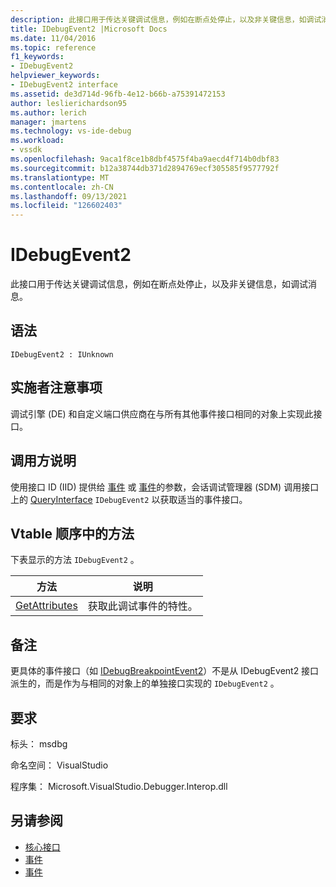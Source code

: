 ```yaml
---
description: 此接口用于传达关键调试信息，例如在断点处停止，以及非关键信息，如调试消息。
title: IDebugEvent2 |Microsoft Docs
ms.date: 11/04/2016
ms.topic: reference
f1_keywords:
- IDebugEvent2
helpviewer_keywords:
- IDebugEvent2 interface
ms.assetid: de3d714d-96fb-4e12-b66b-a75391472153
author: leslierichardson95
ms.author: lerich
manager: jmartens
ms.technology: vs-ide-debug
ms.workload:
- vssdk
ms.openlocfilehash: 9aca1f8ce1b8dbf4575f4ba9aecd4f714b0dbf83
ms.sourcegitcommit: b12a38744db371d2894769ecf305585f9577792f
ms.translationtype: MT
ms.contentlocale: zh-CN
ms.lasthandoff: 09/13/2021
ms.locfileid: "126602403"
---
```

# <a name="idebugevent2"></a>IDebugEvent2
此接口用于传达关键调试信息，例如在断点处停止，以及非关键信息，如调试消息。

## <a name="syntax"></a>语法

```
IDebugEvent2 : IUnknown
```

## <a name="notes-for-implementers"></a>实施者注意事项
 调试引擎 (DE) 和自定义端口供应商在与所有其他事件接口相同的对象上实现此接口。

## <a name="notes-for-callers"></a>调用方说明
 使用接口 ID (IID) 提供给 [事件](../../../extensibility/debugger/reference/idebugeventcallback2-event.md) 或 [事件](../../../extensibility/debugger/reference/idebugportevents2-event.md)的参数，会话调试管理器 (SDM) 调用接口上的 [QueryInterface](/cpp/atl/queryinterface) `IDebugEvent2` 以获取适当的事件接口。

## <a name="methods-in-vtable-order"></a>Vtable 顺序中的方法
 下表显示的方法 `IDebugEvent2` 。

|方法|说明|
|------------|-----------------|
|[GetAttributes](../../../extensibility/debugger/reference/idebugevent2-getattributes.md)|获取此调试事件的特性。|

## <a name="remarks"></a>备注
 更具体的事件接口（如 [IDebugBreakpointEvent2](../../../extensibility/debugger/reference/idebugbreakpointevent2.md)）不是从 IDebugEvent2 接口派生的，而是作为与相同的对象上的单独接口实现的 `IDebugEvent2` 。

## <a name="requirements"></a>要求
 标头： msdbg

 命名空间： VisualStudio

 程序集： Microsoft.VisualStudio.Debugger.Interop.dll

## <a name="see-also"></a>另请参阅
- [核心接口](../../../extensibility/debugger/reference/core-interfaces.md)
- [事件](../../../extensibility/debugger/reference/idebugportevents2-event.md)
- [事件](../../../extensibility/debugger/reference/idebugeventcallback2-event.md)
